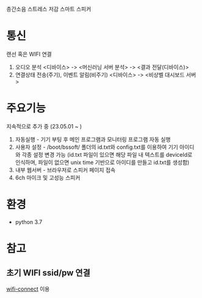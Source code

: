 층간소음 스트레스 저감 스마트 스피커

# 통신
랜선 혹은 WIFI 연결
1. 오디오 분석 <디바이스> -> <머신러닝 서버 분석> -> <결과 전달(디바이스)>
1. 연결상태 전송(주기), 이벤트 알림(비주기) <디바이스> -> <비상벨 대시보드 서버>

# 주요기능
지속적으로 추가 중 (23.05.01 ~ )
1. 자동실행 - 기기 부팅 후 메인 프로그램과 모니터링 프로그램 자동 실행
1. 사용자 설정 - /boot/bssoft/ 폴더의 id.txt와 config.txt를 이용하여 기기 아이디와 각종 설정 변경 가능
(id.txt 파일이 있으면 해당 파일 내 텍스트를 deviceId로 인식하며, 파일이 없으면 unix time 기반으로 아이디를 만들고 id.txt를 생성함)
1. 내부 웹서버 - 브라우저로 스피커 페이지 접속
1. 6ch 마이크 및 고성능 스피커

# 환경
- python 3.7

# 참고  
## 초기 WIFI ssid/pw 연결  
[wifi-connect](https://github.com/balena-os/wifi-connect) 이용